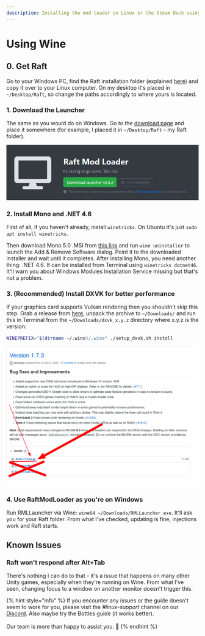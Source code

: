 ```yaml
---
description: Installing the mod loader on Linux or the Steam Deck using Wine
---
```


# Using Wine

## 0. Get Raft

Go to your Windows PC, find the Raft installation folder (explained [here](https://support.steampowered.com/kb\_article.php?ref=7418-YUBN-8129)) and copy it over to your Linux computer. On my desktop it's placed in `~/Desktop/Raft`, so change the paths accordingly to where yours is located.

### 1. Download the Launcher

The same as you would do on Windows. Go to the [download page](https://www.raftmodding.com/download) and place it somewhere (for example, I placed it in `~/Desktop/Raft` - my Raft folder).

![](../../../.gitbook/assets/image.png)

### 2. Install Mono and .NET 4.6

First of all, if you haven't already, install `winetricks`. On Ubuntu it's just `sudo apt install winetricks`.

Then download Mono 5.0 .MSI from [this link](https://dl.winehq.org/wine/wine-mono/5.0.0/wine-mono-5.0.0-x86.msi) and run `wine uninstaller` to launch the Add & Remove Software dialog. Point it to the downloaded installer and wait until it completes. After installing Mono, you need another thing: .NET 4.6. It can be installed from Terminal using `winetricks dotnet46`. It'll warn you about Windows Modules Installation Service missing but that's not a problem.

### 3. (Recommended) Install DXVK for better performance

If your graphics card supports Vulkan rendering then you shouldn't skip this step. Grab a release from [here](https://github.com/doitsujin/dxvk/releases/latest), unpack the archive to `~/Downloads/` and run this in Terminal from the `~/Downloads/dxvk_x.y.z` directory where x.y.z is the version:

```bash
WINEPREFIX="$(dirname ~/.wine)/.wine" ./setup_dxvk.sh install
```

![](../../../.gitbook/assets/dxvk.png)

### 4. Use RaftModLoader as you're on Windows

Run RMLLauncher via Wine: `wine64 ~/Downloads/RMLLauncher.exe`. It'll ask you for your Raft folder. From what I've checked, updating is fine, injections work and Raft starts.&#x20;

## Known Issues

### Raft won't respond after Alt+Tab

There's nothing I can do to that - it's a issue that happens on many other Unity games, especially when they're running on Wine. From what I've seen, changing focus to a window on another monitor doesn't trigger this.



{% hint style="info" %}
If you encounter any issues or the guide doesn't seem to work for you, please visit the            _#linux-support_ channel on our [Discord](https://www.raftmodding.com/discord). Also maybe try the Bottles guide (it works better).\
\
Our team is more than happy to assist you. 🙂
{% endhint %}
